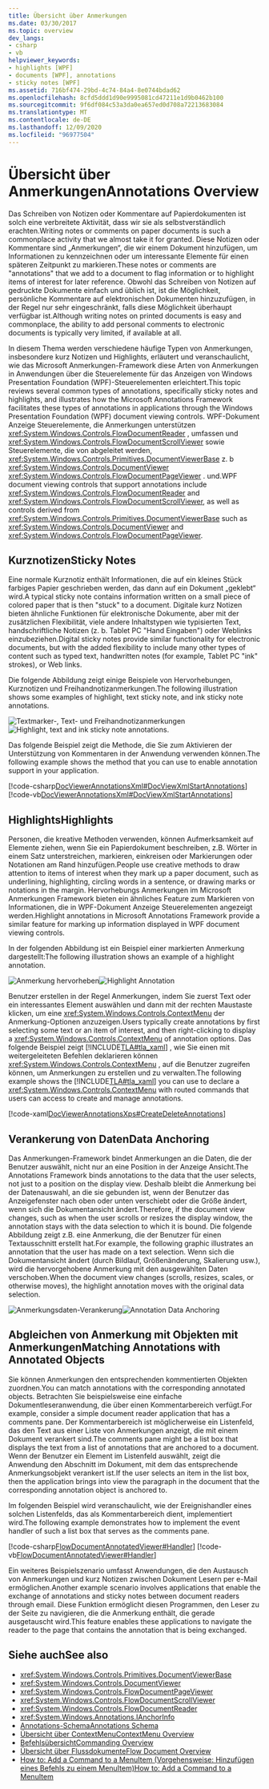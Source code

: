 ```yaml
---
title: Übersicht über Anmerkungen
ms.date: 03/30/2017
ms.topic: overview
dev_langs:
- csharp
- vb
helpviewer_keywords:
- highlights [WPF]
- documents [WPF], annotations
- sticky notes [WPF]
ms.assetid: 716bf474-29bd-4c74-84a4-8e0744bdad62
ms.openlocfilehash: 8cfd5ddd1d90e9995081cd47211e1d9b0462b100
ms.sourcegitcommit: 9f6df084c53a3da0ea657ed0d708a72213683084
ms.translationtype: MT
ms.contentlocale: de-DE
ms.lasthandoff: 12/09/2020
ms.locfileid: "96977504"
---
```

# <a name="annotations-overview"></a><span data-ttu-id="ec6ea-102">Übersicht über Anmerkungen</span><span class="sxs-lookup"><span data-stu-id="ec6ea-102">Annotations Overview</span></span>

<span data-ttu-id="ec6ea-103">Das Schreiben von Notizen oder Kommentare auf Papierdokumenten ist solch eine verbreitete Aktivität, dass wir sie als selbstverständlich erachten.</span><span class="sxs-lookup"><span data-stu-id="ec6ea-103">Writing notes or comments on paper documents is such a commonplace activity that we almost take it for granted.</span></span> <span data-ttu-id="ec6ea-104">Diese Notizen oder Kommentare sind „Anmerkungen“, die wir einem Dokument hinzufügen, um Informationen zu kennzeichnen oder um interessante Elemente für einen späteren Zeitpunkt zu markieren.</span><span class="sxs-lookup"><span data-stu-id="ec6ea-104">These notes or comments are "annotations" that we add to a document to flag information or to highlight items of interest for later reference.</span></span> <span data-ttu-id="ec6ea-105">Obwohl das Schreiben von Notizen auf gedruckte Dokumente einfach und üblich ist, ist die Möglichkeit, persönliche Kommentare auf elektronischen Dokumenten hinzuzufügen, in der Regel nur sehr eingeschränkt, falls diese Möglichkeit überhaupt verfügbar ist.</span><span class="sxs-lookup"><span data-stu-id="ec6ea-105">Although writing notes on printed documents is easy and commonplace, the ability to add personal comments to electronic documents is typically very limited, if available at all.</span></span>  
  
 <span data-ttu-id="ec6ea-106">In diesem Thema werden verschiedene häufige Typen von Anmerkungen, insbesondere kurz Notizen und Highlights, erläutert und veranschaulicht, wie das Microsoft Anmerkungen-Framework diese Arten von Anmerkungen in Anwendungen über die Steuerelemente für das Anzeigen von Windows Presentation Foundation (WPF)-Steuerelementen erleichtert.</span><span class="sxs-lookup"><span data-stu-id="ec6ea-106">This topic reviews several common types of annotations, specifically sticky notes and highlights, and illustrates how the Microsoft Annotations Framework facilitates these types of annotations in applications through the Windows Presentation Foundation (WPF) document viewing controls.</span></span>  <span data-ttu-id="ec6ea-107">WPF-Dokument Anzeige Steuerelemente, die Anmerkungen unterstützen <xref:System.Windows.Controls.FlowDocumentReader> , umfassen und <xref:System.Windows.Controls.FlowDocumentScrollViewer> sowie Steuerelemente, die von abgeleitet werden, <xref:System.Windows.Controls.Primitives.DocumentViewerBase> z. b <xref:System.Windows.Controls.DocumentViewer> <xref:System.Windows.Controls.FlowDocumentPageViewer> . und.</span><span class="sxs-lookup"><span data-stu-id="ec6ea-107">WPF document viewing controls that support annotations include <xref:System.Windows.Controls.FlowDocumentReader> and <xref:System.Windows.Controls.FlowDocumentScrollViewer>, as well as controls derived from <xref:System.Windows.Controls.Primitives.DocumentViewerBase> such as <xref:System.Windows.Controls.DocumentViewer> and <xref:System.Windows.Controls.FlowDocumentPageViewer>.</span></span>  

<a name="caf1_type_stickynotes"></a>

## <a name="sticky-notes"></a><span data-ttu-id="ec6ea-108">Kurznotizen</span><span class="sxs-lookup"><span data-stu-id="ec6ea-108">Sticky Notes</span></span>  

 <span data-ttu-id="ec6ea-109">Eine normale Kurznotiz enthält Informationen, die auf ein kleines Stück farbiges Papier geschrieben werden, das dann auf ein Dokument „geklebt“ wird.</span><span class="sxs-lookup"><span data-stu-id="ec6ea-109">A typical sticky note contains information written on a small piece of colored paper that is then "stuck" to a document.</span></span> <span data-ttu-id="ec6ea-110">Digitale kurz Notizen bieten ähnliche Funktionen für elektronische Dokumente, aber mit der zusätzlichen Flexibilität, viele andere Inhaltstypen wie typisierten Text, handschriftliche Notizen (z. b. Tablet PC "Hand Eingaben") oder Weblinks einzubeziehen.</span><span class="sxs-lookup"><span data-stu-id="ec6ea-110">Digital sticky notes provide similar functionality for electronic documents, but with the added flexibility to include many other types of content such as typed text, handwritten notes (for example, Tablet PC "ink" strokes), or Web links.</span></span>  
  
 <span data-ttu-id="ec6ea-111">Die folgende Abbildung zeigt einige Beispiele von Hervorhebungen, Kurznotizen und Freihandnotizanmerkungen.</span><span class="sxs-lookup"><span data-stu-id="ec6ea-111">The following illustration shows some examples of highlight, text sticky note, and ink sticky note annotations.</span></span>  
  
 <span data-ttu-id="ec6ea-112">![Textmarker-, Text- und Freihandnotizanmerkungen](./media/caf-stickynote.jpg "CAF_StickyNote")</span><span class="sxs-lookup"><span data-stu-id="ec6ea-112">![Highlight, text and ink sticky note annotations.](./media/caf-stickynote.jpg "CAF_StickyNote")</span></span>  
  
 <span data-ttu-id="ec6ea-113">Das folgende Beispiel zeigt die Methode, die Sie zum Aktivieren der Unterstützung von Kommentaren in der Anwendung verwenden können.</span><span class="sxs-lookup"><span data-stu-id="ec6ea-113">The following example shows the method that you can use to enable annotation support in your application.</span></span>  
  
 [!code-csharp[DocViewerAnnotationsXml#DocViewXmlStartAnnotations](~/samples/snippets/csharp/VS_Snippets_Wpf/DocViewerAnnotationsXml/CSharp/Window1.xaml.cs#docviewxmlstartannotations)]
 [!code-vb[DocViewerAnnotationsXml#DocViewXmlStartAnnotations](~/samples/snippets/visualbasic/VS_Snippets_Wpf/DocViewerAnnotationsXml/visualbasic/window1.xaml.vb#docviewxmlstartannotations)]  
  
<a name="caf1_type_callouts"></a>

## <a name="highlights"></a><span data-ttu-id="ec6ea-114">Highlights</span><span class="sxs-lookup"><span data-stu-id="ec6ea-114">Highlights</span></span>  

 <span data-ttu-id="ec6ea-115">Personen, die kreative Methoden verwenden, können Aufmerksamkeit auf Elemente ziehen, wenn Sie ein Papierdokument beschreiben, z.B. Wörter in einem Satz unterstreichen, markieren, einkreisen oder Markierungen oder Notationen am Rand hinzufügen.</span><span class="sxs-lookup"><span data-stu-id="ec6ea-115">People use creative methods to draw attention to items of interest when they mark up a paper document, such as underlining, highlighting, circling words in a sentence, or drawing marks or notations in the margin.</span></span>  <span data-ttu-id="ec6ea-116">Hervorhebungs Anmerkungen im Microsoft Anmerkungen Framework bieten ein ähnliches Feature zum Markieren von Informationen, die in WPF-Dokument Anzeige Steuerelementen angezeigt werden.</span><span class="sxs-lookup"><span data-stu-id="ec6ea-116">Highlight annotations in Microsoft Annotations Framework provide a similar feature for marking up information displayed in WPF document viewing controls.</span></span>  
  
 <span data-ttu-id="ec6ea-117">In der folgenden Abbildung ist ein Beispiel einer markierten Anmerkung dargestellt:</span><span class="sxs-lookup"><span data-stu-id="ec6ea-117">The following illustration shows an example of a highlight annotation.</span></span>  
  
 <span data-ttu-id="ec6ea-118">![Anmerkung hervorheben](./media/caf-callouts.png "CAF_Callouts")</span><span class="sxs-lookup"><span data-stu-id="ec6ea-118">![Highlight Annotation](./media/caf-callouts.png "CAF_Callouts")</span></span>  
  
 <span data-ttu-id="ec6ea-119">Benutzer erstellen in der Regel Anmerkungen, indem Sie zuerst Text oder ein interessantes Element auswählen und dann mit der rechten Maustaste klicken, um eine <xref:System.Windows.Controls.ContextMenu> der Anmerkung-Optionen anzuzeigen.</span><span class="sxs-lookup"><span data-stu-id="ec6ea-119">Users typically create annotations by first selecting some text or an item of interest, and then right-clicking to display a <xref:System.Windows.Controls.ContextMenu> of annotation options.</span></span>  <span data-ttu-id="ec6ea-120">Das folgende Beispiel zeigt [!INCLUDE[TLA#tla_xaml](../../../includes/tlasharptla-xaml-md.md)] , wie Sie einen mit weitergeleiteten Befehlen deklarieren können <xref:System.Windows.Controls.ContextMenu> , auf die Benutzer zugreifen können, um Anmerkungen zu erstellen und zu verwalten.</span><span class="sxs-lookup"><span data-stu-id="ec6ea-120">The following example shows the [!INCLUDE[TLA#tla_xaml](../../../includes/tlasharptla-xaml-md.md)] you can use to declare a <xref:System.Windows.Controls.ContextMenu> with routed commands that users can access to create and manage annotations.</span></span>  
  
 [!code-xaml[DocViewerAnnotationsXps#CreateDeleteAnnotations](~/samples/snippets/csharp/VS_Snippets_Wpf/DocViewerAnnotationsXps/CSharp/Window1.xaml#createdeleteannotations)]  
  
<a name="caf1_framework_data_anchoring"></a>

## <a name="data-anchoring"></a><span data-ttu-id="ec6ea-121">Verankerung von Daten</span><span class="sxs-lookup"><span data-stu-id="ec6ea-121">Data Anchoring</span></span>  

 <span data-ttu-id="ec6ea-122">Das Anmerkungen-Framework bindet Anmerkungen an die Daten, die der Benutzer auswählt, nicht nur an eine Position in der Anzeige Ansicht.</span><span class="sxs-lookup"><span data-stu-id="ec6ea-122">The Annotations Framework binds annotations to the data that the user selects, not just to a position on the display view.</span></span> <span data-ttu-id="ec6ea-123">Deshalb bleibt die Anmerkung bei der Datenauswahl, an die sie gebunden ist, wenn der Benutzer das Anzeigefenster nach oben oder unten verschiebt oder die Größe ändert, wenn sich die Dokumentansicht ändert.</span><span class="sxs-lookup"><span data-stu-id="ec6ea-123">Therefore, if the document view changes, such as when the user scrolls or resizes the display window, the annotation stays with the data selection to which it is bound.</span></span> <span data-ttu-id="ec6ea-124">Die folgende Abbildung zeigt z.B. eine Anmerkung, die der Benutzer für einen Textausschnitt erstellt hat.</span><span class="sxs-lookup"><span data-stu-id="ec6ea-124">For example, the following graphic illustrates an annotation that the user has made on a text selection.</span></span> <span data-ttu-id="ec6ea-125">Wenn sich die Dokumentansicht ändert (durch Bildlauf, Größenänderung, Skalierung usw.), wird die hervorgehobene Anmerkung mit den ausgewählten Daten verschoben.</span><span class="sxs-lookup"><span data-stu-id="ec6ea-125">When the document view changes (scrolls, resizes, scales, or otherwise moves), the highlight annotation moves with the original data selection.</span></span>  
  
 <span data-ttu-id="ec6ea-126">![Anmerkungsdaten-Verankerung](./media/caf-dataanchoring.png "CAF_DataAnchoring")</span><span class="sxs-lookup"><span data-stu-id="ec6ea-126">![Annotation Data Anchoring](./media/caf-dataanchoring.png "CAF_DataAnchoring")</span></span>  
  
<a name="matching_annotations_with_annotated_objects"></a>

## <a name="matching-annotations-with-annotated-objects"></a><span data-ttu-id="ec6ea-127">Abgleichen von Anmerkung mit Objekten mit Anmerkungen</span><span class="sxs-lookup"><span data-stu-id="ec6ea-127">Matching Annotations with Annotated Objects</span></span>  

 <span data-ttu-id="ec6ea-128">Sie können Anmerkungen den entsprechenden kommentierten Objekten zuordnen.</span><span class="sxs-lookup"><span data-stu-id="ec6ea-128">You can match annotations with the corresponding annotated objects.</span></span> <span data-ttu-id="ec6ea-129">Betrachten Sie beispielsweise eine einfache Dokumentleseranwendung, die über einen Kommentarbereich verfügt.</span><span class="sxs-lookup"><span data-stu-id="ec6ea-129">For example, consider a simple document reader application that has a comments pane.</span></span> <span data-ttu-id="ec6ea-130">Der Kommentarbereich ist möglicherweise ein Listenfeld, das den Text aus einer Liste von Anmerkungen anzeigt, die mit einem Dokument verankert sind.</span><span class="sxs-lookup"><span data-stu-id="ec6ea-130">The comments pane might be a list box that displays the text from a list of annotations that are anchored to a document.</span></span> <span data-ttu-id="ec6ea-131">Wenn der Benutzer ein Element im Listenfeld auswählt, zeigt die Anwendung den Abschnitt im Dokument, mit dem das entsprechende Anmerkungsobjekt verankert ist.</span><span class="sxs-lookup"><span data-stu-id="ec6ea-131">If the user selects an item in the list box, then the application brings into view the paragraph in the document that the corresponding annotation object is anchored to.</span></span>  
  
 <span data-ttu-id="ec6ea-132">Im folgenden Beispiel wird veranschaulicht, wie der Ereignishandler eines solchen Listenfelds, das als Kommentarbereich dient, implementiert wird.</span><span class="sxs-lookup"><span data-stu-id="ec6ea-132">The following example demonstrates how to implement the event handler of such a list box that serves as the comments pane.</span></span>  
  
 [!code-csharp[FlowDocumentAnnotatedViewer#Handler](~/samples/snippets/csharp/VS_Snippets_Wpf/FlowDocumentAnnotatedViewer/CSharp/Window1.xaml.cs#handler)]
 [!code-vb[FlowDocumentAnnotatedViewer#Handler](~/samples/snippets/visualbasic/VS_Snippets_Wpf/FlowDocumentAnnotatedViewer/visualbasic/window1.xaml.vb#handler)]  
  
 <span data-ttu-id="ec6ea-133">Ein weiteres Beispielszenario umfasst Anwendungen, die den Austausch von Anmerkungen und kurz Notizen zwischen Dokument Lesern per e-Mail ermöglichen.</span><span class="sxs-lookup"><span data-stu-id="ec6ea-133">Another example scenario involves applications that enable the exchange of annotations and sticky notes between document readers through email.</span></span> <span data-ttu-id="ec6ea-134">Diese Funktion ermöglicht diesen Programmen, den Leser zu der Seite zu navigieren, die die Anmerkung enthält, die gerade ausgetauscht wird.</span><span class="sxs-lookup"><span data-stu-id="ec6ea-134">This feature enables these applications to navigate the reader to the page that contains the annotation that is being exchanged.</span></span>  
  
## <a name="see-also"></a><span data-ttu-id="ec6ea-135">Siehe auch</span><span class="sxs-lookup"><span data-stu-id="ec6ea-135">See also</span></span>

- <xref:System.Windows.Controls.Primitives.DocumentViewerBase>
- <xref:System.Windows.Controls.DocumentViewer>
- <xref:System.Windows.Controls.FlowDocumentPageViewer>
- <xref:System.Windows.Controls.FlowDocumentScrollViewer>
- <xref:System.Windows.Controls.FlowDocumentReader>
- <xref:System.Windows.Annotations.IAnchorInfo>
- [<span data-ttu-id="ec6ea-136">Annotations-Schema</span><span class="sxs-lookup"><span data-stu-id="ec6ea-136">Annotations Schema</span></span>](annotations-schema.md)
- [<span data-ttu-id="ec6ea-137">Übersicht über ContextMenu</span><span class="sxs-lookup"><span data-stu-id="ec6ea-137">ContextMenu Overview</span></span>](../controls/contextmenu-overview.md)
- [<span data-ttu-id="ec6ea-138">Befehlsübersicht</span><span class="sxs-lookup"><span data-stu-id="ec6ea-138">Commanding Overview</span></span>](commanding-overview.md)
- [<span data-ttu-id="ec6ea-139">Übersicht über Flussdokumente</span><span class="sxs-lookup"><span data-stu-id="ec6ea-139">Flow Document Overview</span></span>](flow-document-overview.md)
- <span data-ttu-id="ec6ea-140">[How to: Add a Command to a MenuItem (Vorgehensweise: Hinzufügen eines Befehls zu einem MenuItem)](/previous-versions/dotnet/netframework-3.5/ms741839(v=vs.90))</span><span class="sxs-lookup"><span data-stu-id="ec6ea-140">[How to: Add a Command to a MenuItem](/previous-versions/dotnet/netframework-3.5/ms741839(v=vs.90))</span></span>

